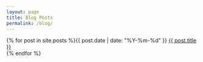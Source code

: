 ```yaml
---
layout: page
title: Blog Posts
permalink: /blog/
---
```


<div class="monospace">
{% for post in site.posts %}{{ post.date | date: "%Y-%m-%d" }} <a href="{{ post.url }}">{{ post.title }}</a><br>
{% endfor %}
</div>